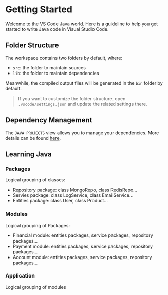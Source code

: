 # Getting Started

Welcome to the VS Code Java world. Here is a guideline to help you get started to write Java code in Visual Studio Code.

## Folder Structure

The workspace contains two folders by default, where:

- `src`: the folder to maintain sources
- `lib`: the folder to maintain dependencies

Meanwhile, the compiled output files will be generated in the `bin` folder by default.

> If you want to customize the folder structure, open `.vscode/settings.json` and update the related settings there.

## Dependency Management

The `JAVA PROJECTS` view allows you to manage your dependencies. More details can be found [here](https://github.com/microsoft/vscode-java-dependency#manage-dependencies).

## Learning Java

### Packages

Logical grouping of classes:

- Repository package: class MongoRepo, class RedisRepo...
- Servies package: class LogService, class EmailService...
- Entities package: class User, class Product...

### Modules

Logical grouping of Packages:

- Financial module: entities packages, service packages, repository packages...
- Payment module: entities packages, service packages, repository packages...
- Account module: entities packages, service packages, repository packages...

### Application

Logical grouping of modules

